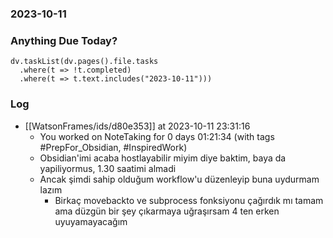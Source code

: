 ### 2023-10-11

### Anything Due Today?
```dataviewjs
dv.taskList(dv.pages().file.tasks 
  .where(t => !t.completed)
  .where(t => t.text.includes("2023-10-11")))
```
### Log

- [[WatsonFrames/ids/d80e353]] at 2023-10-11 23:31:16
    - You worked on NoteTaking for 0 days 01:21:34 (with tags #PrepFor_Obsidian, #InspiredWork)
	- Obsidian'imi acaba hostlayabilir miyim diye baktim, baya da yapiliyormus, 1.30 saatimi almadi
	- Ancak şimdi sahip olduğum workflow'u düzenleyip buna uydurmam lazım
		- Birkaç movebackto ve subprocess fonksiyonu çağırdık mı tamam ama düzgün bir şey çıkarmaya uğraşırsam 4 ten erken uyuyamayacağım
		
